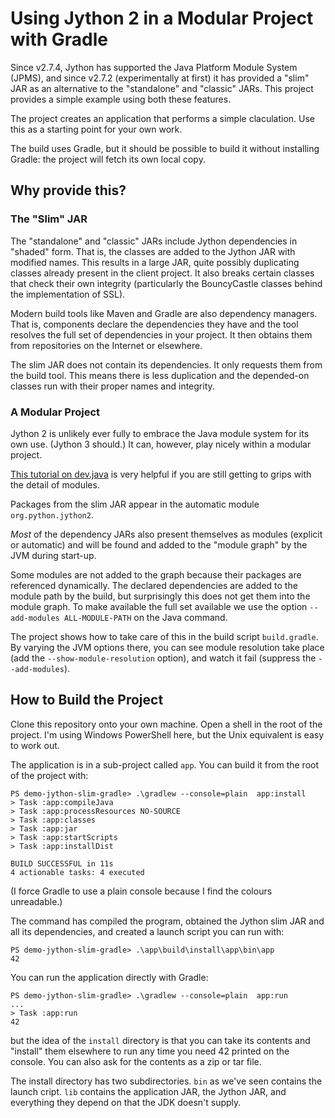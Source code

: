 # Using Jython 2 in a Modular Project with Gradle

Since v2.7.4, Jython has supported the Java Platform Module System (JPMS),
and since v2.7.2 (experimentally at first)
it has provided a "slim" JAR as an alternative to the
"standalone" and "classic" JARs.
This project provides a simple example using both these features.

The project creates an application that performs a simple claculation.
Use this as a starting point for your own work.

The build uses Gradle,
but it should be possible to build it without installing Gradle:
the project will fetch its own local copy.


## Why provide this?

### The "Slim" JAR

The "standalone" and "classic" JARs include
Jython dependencies in "shaded" form.
That is, the classes are added to the Jython JAR with modified names.
This results in a large JAR,
quite possibly duplicating classes already present in the client project.
It also breaks certain classes that check their own integrity
(particularly the BouncyCastle classes behind the implementation of SSL).

Modern build tools like Maven and Gradle are also dependency managers.
That is,
components declare the dependencies they have and 
the tool resolves the full set of dependencies in your project.
It then obtains them from repositories on the Internet or elsewhere.

The slim JAR does not contain its dependencies.
It only requests them from the build tool.
This means there is less duplication and
the depended-on classes run with their proper names and integrity.

### A Modular Project

Jython 2 is unlikely ever fully to embrace
the Java module system for its own use.
(Jython 3 should.)
It can, however, play nicely within a modular project.

[This tutorial on dev.java](https://dev.java/learn/modules) is very helpful
if you are still getting to grips with the detail of modules.

Packages from the slim JAR appear in the automatic module `org.python.jython2`.

*Most* of the dependency JARs also present themselves as modules
(explicit or automatic)
and will be found and added to the "module graph"
by the JVM during start-up.

Some modules are not added to the graph because
their packages are referenced dynamically.
The declared dependencies are added to the module path by the build,
but surprisingly this does not get them into the module graph.
To make available the full set available we use the option
`--add-modules ALL-MODULE-PATH` on the Java command.

The project shows how to take care of this in the build script `build.gradle`.
By varying the JVM options there,
you can see module resolution take place (add the `--show-module-resolution` option),
and watch it fail (suppress the `--add-modules`). 


## How to Build the Project

Clone this repository onto your own machine.
Open a shell in the root of the project.
I'm using Windows PowerShell here, but the Unix equivalent is easy to work out.

The application is in a sub-project called `app`.
You can build it from the root of the project with:

```
PS demo-jython-slim-gradle> .\gradlew --console=plain  app:install
> Task :app:compileJava
> Task :app:processResources NO-SOURCE
> Task :app:classes
> Task :app:jar
> Task :app:startScripts
> Task :app:installDist

BUILD SUCCESSFUL in 11s
4 actionable tasks: 4 executed
```
(I force Gradle to use a plain console because I find the colours unreadable.)

The command has compiled the program,
obtained the Jython slim JAR and all its dependencies,
and created a launch script you can run with:
```
PS demo-jython-slim-gradle> .\app\build\install\app\bin\app
42
```
You can run the application directly with Gradle:
```
PS demo-jython-slim-gradle> .\gradlew --console=plain  app:run
...
> Task :app:run
42
```
but the idea of the `install` directory is that you can take its contents
and "install" them elsewhere to run any time you need 42 printed on the console.
You can also ask for the contents as a zip or tar file.

The install directory has two subdirectories.
`bin` as we've seen contains the launch cript.
`lib` contains the application JAR, the Jython JAR,
and everything they depend on that the JDK doesn't supply.



